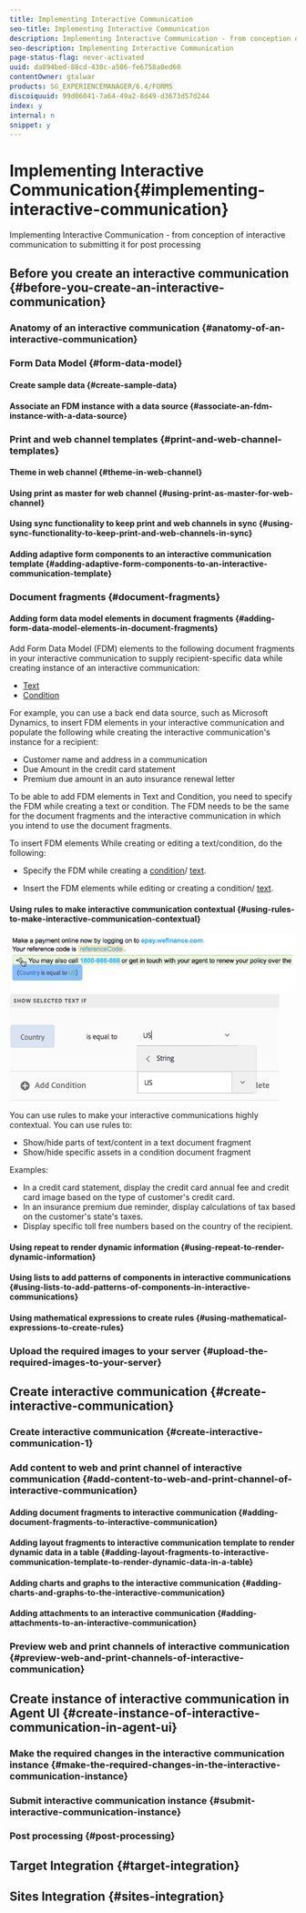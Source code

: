 ```yaml
---
title: Implementing Interactive Communication
seo-title: Implementing Interactive Communication
description: Implementing Interactive Communication - from conception of interactive communication to submitting it for post processing
seo-description: Implementing Interactive Communication
page-status-flag: never-activated
uuid: da894bed-88cd-430c-a506-fe6758a0ed60
contentOwner: gtalwar
products: SG_EXPERIENCEMANAGER/6.4/FORMS
discoiquuid: 99d06041-7a64-49a2-8d49-d3673d57d244
index: y
internal: n
snippet: y
---
```


# Implementing Interactive Communication{#implementing-interactive-communication}

Implementing Interactive Communication - from conception of interactive communication to submitting it for post processing

## Before you create an interactive communication {#before-you-create-an-interactive-communication}

### Anatomy of an interactive communication {#anatomy-of-an-interactive-communication}

### Form Data Model {#form-data-model}

#### Create sample data {#create-sample-data}

#### Associate an FDM instance with a data source {#associate-an-fdm-instance-with-a-data-source}

### Print and web channel templates {#print-and-web-channel-templates}

#### Theme in web channel {#theme-in-web-channel}

#### Using print as master for web channel {#using-print-as-master-for-web-channel}

#### Using sync functionality to keep print and web channels in sync {#using-sync-functionality-to-keep-print-and-web-channels-in-sync}

#### Adding adaptive form components to an interactive communication template {#adding-adaptive-form-components-to-an-interactive-communication-template}

### Document fragments {#document-fragments}

<!--
Comment Type: annotation
Last Modified By: gtalwar
Last Modified Date: 2018-02-14T12:13:32.560-0500
theme mandatory with web template - either the web template has a theme or while creating the IC you specify a theme
-->

#### Adding form data model elements in document fragments {#adding-form-data-model-elements-in-document-fragments}

Add Form Data Model (FDM) elements to the following document fragments in your interactive communication to supply recipient-specific data while creating instance of an interactive communication:

* [Text](/forms/using/text-interactive-communications) 
* [Condition](/forms/using/condition-interactive-communications)

For example, you can use a back end data source, such as Microsoft Dynamics, to insert FDM elements in your interactive communication and populate the following while creating the interactive communication's instance for a recipient:

* Customer name and address in a communication
* Due Amount in the credit card statement
* Premium due amount in an auto insurance renewal letter

To be able to add FDM elements in Text and Condition, you need to specify the FDM while creating a text or condition. The FDM needs to be the same for the document fragments and the interactive communication in which you intend to use the document fragments.

To insert FDM elements While creating or editing a text/condition, do the following:

* Specify the FDM while creating a [condition](/forms/using/condition-interactive-communications#CreateCondition)/ [text](/forms/using/text-interactive-communications#CreateText). 

* Insert the FDM elements while editing or creating a condition/ [text](/forms/using/text-interactive-communications#FDM).

#### Using rules to make interactive communication contextual {#using-rules-to-make-interactive-communication-contextual}

![](assets/AppliedRuleText.png) ![](assets/RuleEditorFDM-1.png)

You can use rules to make your interactive communications highly contextual. You can use rules to:

* Show/hide parts of text/content in a text document fragment
* Show/hide specific assets in a condition document fragment

Examples:

* In a credit card statement, display the credit card annual fee and credit card image based on the type of customer's credit card.
* In an insurance premium due reminder, display calculations of tax based on the customer's state's taxes.
* Display specific toll free numbers based on the country of the recipient.

#### Using repeat to render dynamic information {#using-repeat-to-render-dynamic-information}

#### Using lists to add patterns of components in interactive communications {#using-lists-to-add-patterns-of-components-in-interactive-communications}

#### Using mathematical expressions to create rules {#using-mathematical-expressions-to-create-rules}

### Upload the required images to your server {#upload-the-required-images-to-your-server}

## Create interactive communication {#create-interactive-communication}

### Create interactive communication {#create-interactive-communication-1}

<!--
Comment Type: annotation
Last Modified By: gtalwar
Last Modified Date: 2018-02-14T06:29:50.479-0500
post process aem forms workflow
-->

### Add content to web and print channel of interactive communication {#add-content-to-web-and-print-channel-of-interactive-communication}

#### Adding document fragments to interactive communication {#adding-document-fragments-to-interactive-communication}

#### Adding layout fragments to interactive communication template to render dynamic data in a table {#adding-layout-fragments-to-interactive-communication-template-to-render-dynamic-data-in-a-table}

#### Adding charts and graphs to the interactive communication {#adding-charts-and-graphs-to-the-interactive-communication}

#### Adding attachments to an interactive communication {#adding-attachments-to-an-interactive-communication}

### Preview web and print channels of interactive communication {#preview-web-and-print-channels-of-interactive-communication}

<!--
Comment Type: annotation
Last Modified By: gtalwar
Last Modified Date: 2018-02-14T06:36:34.496-0500
ad theme web template theme component theme (style layer) Edit > Style - then for a component you can edit the formatting properties
-->

## Create instance of interactive communication in Agent UI {#create-instance-of-interactive-communication-in-agent-ui}

### Make the required changes in the interactive communication instance {#make-the-required-changes-in-the-interactive-communication-instance}

### Submit interactive communication instance {#submit-interactive-communication-instance}

### Post processing {#post-processing}

## Target Integration {#target-integration}

<!--
Comment Type: annotation
Last Modified By: gtalwar
Last Modified Date: 2018-02-14T06:38:29.163-0500
talk to paras or anish
-->

<!--
Comment Type: annotation
Last Modified By: gtalwar
Last Modified Date: 2018-02-14T06:39:43.677-0500
talk to paras or anish for details
-->

## Sites Integration {#sites-integration}

<!--
Comment Type: annotation
Last Modified By: gtalwar
Last Modified Date: 2018-02-14T06:41:20.281-0500
check if there is existing documentation about this from AF
-->

